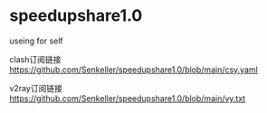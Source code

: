 # speedupshare1.0
useing for self


clash订阅链接
https://github.com/Senkeller/speedupshare1.0/blob/main/csy.yaml

v2ray订阅链接
https://github.com/Senkeller/speedupshare1.0/blob/main/vy.txt
